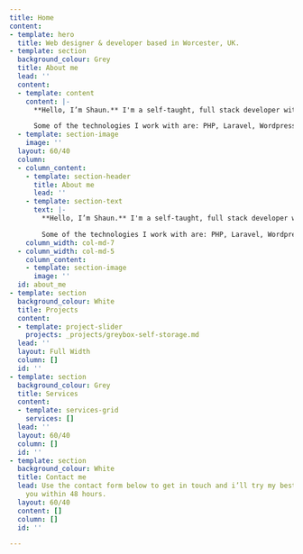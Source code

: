 ```yaml
---
title: Home
content:
- template: hero
  title: Web designer & developer based in Worcester, UK.
- template: section
  background_colour: Grey
  title: About me
  lead: ''
  content:
  - template: content
    content: |-
      **Hello, I’m Shaun.** I'm a self-taught, full stack developer with over 10 years experience in building websites. Unlike most web developers, I have good eye for design which allows me to take a different perspective on a project. I believe websites should be fast, easy-to-use and accessible.

      Some of the technologies I work with are: PHP, Laravel, Wordpress, HTML, CSS/SASS, Javascript, jQuery, Vue.js, Node.js & React.
  - template: section-image
    image: ''
  layout: 60/40
  column:
  - column_content:
    - template: section-header
      title: About me
      lead: ''
    - template: section-text
      text: |-
        **Hello, I’m Shaun.** I'm a self-taught, full stack developer with over 10 years experience in building websites. Unlike most web developers, I have good eye for design which allows me to take a different perspective on a project. I believe websites should be fast, easy-to-use and accessible.

        Some of the technologies I work with are: PHP, Laravel, Wordpress, HTML, CSS/SASS, Javascript, jQuery, Vue.js, Node.js & React.
    column_width: col-md-7
  - column_width: col-md-5
    column_content:
    - template: section-image
      image: ''
  id: about_me
- template: section
  background_colour: White
  title: Projects
  content:
  - template: project-slider
    projects: _projects/greybox-self-storage.md
  lead: ''
  layout: Full Width
  column: []
  id: ''
- template: section
  background_colour: Grey
  title: Services
  content:
  - template: services-grid
    services: []
  lead: ''
  layout: 60/40
  column: []
  id: ''
- template: section
  background_colour: White
  title: Contact me
  lead: Use the contact form below to get in touch and i’ll try my best to back to
    you within 48 hours.
  layout: 60/40
  content: []
  column: []
  id: ''

---
```

